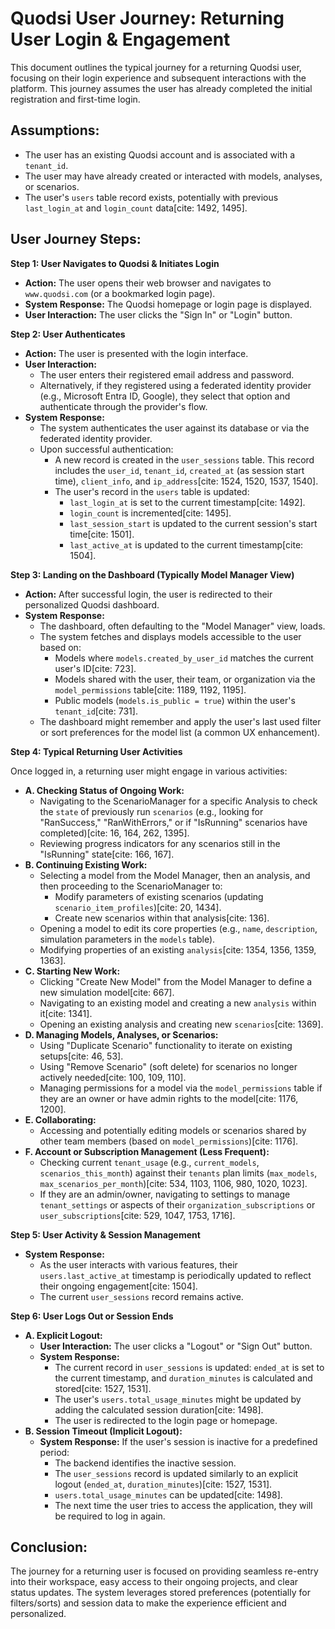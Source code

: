 # Quodsi User Journey: Returning User Login & Engagement

This document outlines the typical journey for a returning Quodsi user, focusing on their login experience and subsequent interactions with the platform. This journey assumes the user has already completed the initial registration and first-time login.

## Assumptions:

* The user has an existing Quodsi account and is associated with a `tenant_id`.
* The user may have already created or interacted with models, analyses, or scenarios.
* The user's `users` table record exists, potentially with previous `last_login_at` and `login_count` data[cite: 1492, 1495].

## User Journey Steps:

**Step 1: User Navigates to Quodsi & Initiates Login**

* **Action:** The user opens their web browser and navigates to `www.quodsi.com` (or a bookmarked login page).
* **System Response:** The Quodsi homepage or login page is displayed.
* **User Interaction:** The user clicks the "Sign In" or "Login" button.

**Step 2: User Authenticates**

* **Action:** The user is presented with the login interface.
* **User Interaction:**
    * The user enters their registered email address and password.
    * Alternatively, if they registered using a federated identity provider (e.g., Microsoft Entra ID, Google), they select that option and authenticate through the provider's flow.
* **System Response:**
    * The system authenticates the user against its database or via the federated identity provider.
    * Upon successful authentication:
        * A new record is created in the `user_sessions` table. This record includes the `user_id`, `tenant_id`, `created_at` (as session start time), `client_info`, and `ip_address`[cite: 1524, 1520, 1537, 1540].
        * The user's record in the `users` table is updated:
            * `last_login_at` is set to the current timestamp[cite: 1492].
            * `login_count` is incremented[cite: 1495].
            * `last_session_start` is updated to the current session's start time[cite: 1501].
            * `last_active_at` is updated to the current timestamp[cite: 1504].

**Step 3: Landing on the Dashboard (Typically Model Manager View)**

* **Action:** After successful login, the user is redirected to their personalized Quodsi dashboard.
* **System Response:**
    * The dashboard, often defaulting to the "Model Manager" view, loads.
    * The system fetches and displays models accessible to the user based on:
        * Models where `models.created_by_user_id` matches the current user's ID[cite: 723].
        * Models shared with the user, their team, or organization via the `model_permissions` table[cite: 1189, 1192, 1195].
        * Public models (`models.is_public = true`) within the user's `tenant_id`[cite: 731].
    * The dashboard might remember and apply the user's last used filter or sort preferences for the model list (a common UX enhancement).

**Step 4: Typical Returning User Activities**

Once logged in, a returning user might engage in various activities:

* **A. Checking Status of Ongoing Work:**
    * Navigating to the ScenarioManager for a specific Analysis to check the `state` of previously run `scenarios` (e.g., looking for "RanSuccess," "RanWithErrors," or if "IsRunning" scenarios have completed)[cite: 16, 164, 262, 1395].
    * Reviewing progress indicators for any scenarios still in the "IsRunning" state[cite: 166, 167].
* **B. Continuing Existing Work:**
    * Selecting a model from the Model Manager, then an analysis, and then proceeding to the ScenarioManager to:
        * Modify parameters of existing scenarios (updating `scenario_item_profiles`)[cite: 20, 1434].
        * Create new scenarios within that analysis[cite: 136].
    * Opening a model to edit its core properties (e.g., `name`, `description`, simulation parameters in the `models` table).
    * Modifying properties of an existing `analysis`[cite: 1354, 1356, 1359, 1363].
* **C. Starting New Work:**
    * Clicking "Create New Model" from the Model Manager to define a new simulation model[cite: 667].
    * Navigating to an existing model and creating a new `analysis` within it[cite: 1341].
    * Opening an existing analysis and creating new `scenarios`[cite: 1369].
* **D. Managing Models, Analyses, or Scenarios:**
    * Using "Duplicate Scenario" functionality to iterate on existing setups[cite: 46, 53].
    * Using "Remove Scenario" (soft delete) for scenarios no longer actively needed[cite: 100, 109, 110].
    * Managing permissions for a model via the `model_permissions` table if they are an owner or have admin rights to the model[cite: 1176, 1200].
* **E. Collaborating:**
    * Accessing and potentially editing models or scenarios shared by other team members (based on `model_permissions`)[cite: 1176].
* **F. Account or Subscription Management (Less Frequent):**
    * Checking current `tenant_usage` (e.g., `current_models`, `scenarios_this_month`) against their `tenants` plan limits (`max_models`, `max_scenarios_per_month`)[cite: 534, 1103, 1106, 980, 1020, 1023].
    * If they are an admin/owner, navigating to settings to manage `tenant_settings` or aspects of their `organization_subscriptions` or `user_subscriptions`[cite: 529, 1047, 1753, 1716].

**Step 5: User Activity & Session Management**

* **System Response:**
    * As the user interacts with various features, their `users.last_active_at` timestamp is periodically updated to reflect their ongoing engagement[cite: 1504].
    * The current `user_sessions` record remains active.

**Step 6: User Logs Out or Session Ends**

* **A. Explicit Logout:**
    * **User Interaction:** The user clicks a "Logout" or "Sign Out" button.
    * **System Response:**
        * The current record in `user_sessions` is updated: `ended_at` is set to the current timestamp, and `duration_minutes` is calculated and stored[cite: 1527, 1531].
        * The user's `users.total_usage_minutes` might be updated by adding the calculated session duration[cite: 1498].
        * The user is redirected to the login page or homepage.
* **B. Session Timeout (Implicit Logout):**
    * **System Response:** If the user's session is inactive for a predefined period:
        * The backend identifies the inactive session.
        * The `user_sessions` record is updated similarly to an explicit logout (`ended_at`, `duration_minutes`)[cite: 1527, 1531].
        * `users.total_usage_minutes` can be updated[cite: 1498].
        * The next time the user tries to access the application, they will be required to log in again.

## Conclusion:

The journey for a returning user is focused on providing seamless re-entry into their workspace, easy access to their ongoing projects, and clear status updates. The system leverages stored preferences (potentially for filters/sorts) and session data to make the experience efficient and personalized.